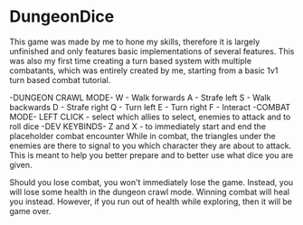# DungeonDice
This game was made by me to hone my skills, therefore it is largely unfinished and only features basic implementations of several features.
This was also my first time creating a turn based system with multiple combatants, which was entirely created by me, starting from a basic 1v1 turn based combat tutorial.

<CONTROLS>
-DUNGEON CRAWL MODE-
W - Walk forwards
A - Strafe left
S - Walk backwards
D - Strafe right
Q - Turn left
E - Turn right
F - Interact
-COMBAT MODE-
LEFT CLICK - select which allies to select, enemies to attack and  to roll dice
-DEV KEYBINDS-
Z and X - to immediately start and end the placeholder combat encounter

<THINGS OF NOTE>
While in combat, the triangles under the enemies are there to signal to you which character they are about to attack.
This is meant to help you better prepare and to better use what dice you are given.

Should you lose combat, you won't immediately lose the game.
Instead, you will lose some health in the dungeon crawl mode.
Winning combat will heal you instead.
However, if you run out of health while exploring, then it will be game over.